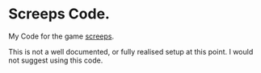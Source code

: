# Screeps Code.

My Code for the game [screeps](https://screeps.com).

This is not a well documented, or fully realised setup at this point. I would not suggest using this code.
